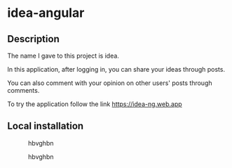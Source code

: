 # idea-angular

<h2> Description </h2>

<p>The name I gave to this project is idea.
  
In this application, after logging in, you can share your ideas through posts.
  
You can also comment with your opinion on other users' posts through comments. </p>

<p> To try the application follow the link <a target="_blank" href="https://idea-ng.web.app"> https://idea-ng.web.app</a> </p>

<h2> Local installation </h2>

<ul>
  <ol> hbvghbn</ol>
  <ol> hbvghbn</ol>
  
  </ul>

